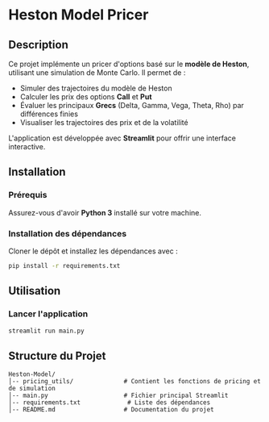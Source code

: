 # Heston Model Pricer

## Description

Ce projet implémente un pricer d'options basé sur le **modèle de Heston**, utilisant une simulation de Monte Carlo. Il permet de :

- Simuler des trajectoires du modèle de Heston
- Calculer les prix des options **Call** et **Put**
- Évaluer les principaux **Grecs** (Delta, Gamma, Vega, Theta, Rho) par différences finies
- Visualiser les trajectoires des prix et de la volatilité

L'application est développée avec **Streamlit** pour offrir une interface interactive.

## Installation

### Prérequis

Assurez-vous d'avoir **Python 3** installé sur votre machine.

### Installation des dépendances

Cloner le dépôt et installez les dépendances avec :

```bash
pip install -r requirements.txt
```

## Utilisation

### Lancer l'application

```bash
streamlit run main.py
```

## Structure du Projet

```plaintext
Heston-Model/
│-- pricing_utils/              # Contient les fonctions de pricing et de simulation
│-- main.py                     # Fichier principal Streamlit
│-- requirements.txt             # Liste des dépendances
│-- README.md                   # Documentation du projet
